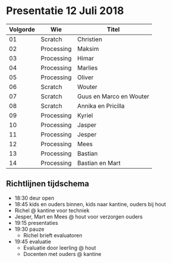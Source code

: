 # Presentatie 12 Juli 2018

Volgorde|Wie| Titel
---|---|---
01|Scratch|Christien|Fantasiewereld
02|Processing|Maksim|[3D Eiland](Maksim/README.md)
03|Processing|Himar|[Super Qix](Himar/README.md)
04|Processing|Marlies|[Discoparty](Marlies/README.md)
05|Processing|Oliver|[Typeprogramma](Oliver/README.md)
06|Scratch|Wouter|Cool
07|Scratch|Guus en Marco en Wouter|Guus Gevecht
08|Scratch|Annika en Pricilla|?
09|Processing|Kyriel|[?](Kyriel/README.md)
10|Processing|Jasper|[Er Is Geen Spel, Jee!](Jasper/README.md)
11|Processing|Jesper|[Regenboog Qix](Jesper/README.md)
12|Processing|Mees|[Het Ultieme Gevecht](Mees/README.md)
13|Processing|Bastian|[Motomani](Mart/README.md)
14|Processing|Bastian en Mart|[Viersprong](Bastian_en_Mart/README.md)

## Richtlijnen tijdschema

 * 18:30 deur open
 * 18:45 kids en ouders binnen, kids naar kantine, ouders bij hout
  * Richel @ kantine voor techniek
  * Jesper, Mart en Mees @ hout voor verzorgen ouders
 * 19:15 presentaties
 * 19:30 pauze
    * Richel brieft evaluatoren
 * 19:45 evaluatie
    * Evaluatie door leerling @ hout 
    * Docenten met ouders @ kantine 
